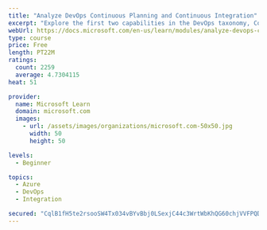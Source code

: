 ```yaml
---
title: "Analyze DevOps Continuous Planning and Continuous Integration"
excerpt: "Explore the first two capabilities in the DevOps taxonomy, Continuous Planning and Continuous Integration."
webUrl: https://docs.microsoft.com/en-us/learn/modules/analyze-devops-continuous-planning-intergration/
type: course
price: Free
length: PT22M
ratings:
  count: 2259
  average: 4.7304115
heat: 51

provider:
  name: Microsoft Learn
  domain: microsoft.com
  images:
    - url: /assets/images/organizations/microsoft.com-50x50.jpg
      width: 50
      height: 50

levels:
  - Beginner

topics:
  - Azure
  - DevOps
  - Integration

secured: "CqlB1fH5te2rsooSW4Tx034vBYvBbj0LSexjC44c3WrtWbKhQG60chjVVFPQDeHzsPfZUWUXG7X8V7Zgf7t4BDBubwM9YMpSJthjsMjIRmJe9s/yQjn4rdcL0vNQ96G3NxMLYjnmwtgvHU/2DiV8MwYBBF9MtMq5kokYIzgKFSGJ/0GuxPqeEfApgY+WueWNvZ7BYkUtZzm4cWxOhYBZXP3Sh2xfrLeC+KZqkWjD8roc4tPwWYxD32cGbVKF7C/4Wy/VzJmBynUjkHjzS/xhyU/b/3XM1dhJFPRpK1RkLbmdQNd1wjFyqqe7WknuL3NdAE1mSo0VNVfED9XWM6e8fy6p3Mg/5UAFm4N8iw+SEjMvyUAToJykr5UpKJ6FNRZxtqjJfGhwYaQT8eoOzg8PzlNA4JLkWDfT8TzcPa7THfY=;xRJglTgN+yvDb4r9g8Gdqg=="
---
```


